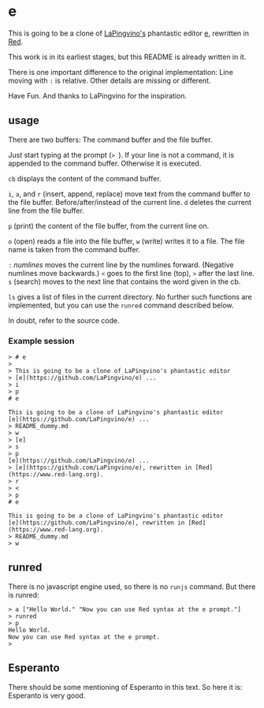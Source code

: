 # e

This is going to be a clone of [LaPingvino's](https://github.com/LaPingvino) phantastic editor [e](https://github.com/LaPingvino/e), rewritten in [Red](https://www.red-lang.org).

This work is in its earliest stages, but this README is already written in it.

There is one important difference to the original implementation: Line moving with `:` is relative. Other details are missing or different. 

Have Fun. And thanks to LaPingvino for the inspiration.

## usage

There are two buffers: The command buffer and the file buffer.

Just start typing at the prompt (`> `). If your line is not a command, it is appended to the command buffer. Otherwise it is executed.

`cb` displays the content of the command buffer. 

`i`, `a`, and `r` (insert, append, replace) move text from the command buffer to the file buffer. Before/after/instead of the current line. `d` deletes the current line from the file buffer.

`p` (print) the content of the file buffer, from the current line on.

`o` (open) reads a file into the file buffer, `w` (write) writes it to a file. The file name is taken from the command buffer.

`:` *numlines* moves the current line by the numlines forward. (Negative numlines move backwards.) `<` goes to the first line (top), `>` after the last line. `s` (search) moves to the next line that contains the word given in the cb.

`ls` gives a list of files in the current directory. No further such functions are implemented, but you can use the `runred` command described below.

In doubt, refer to the source code.

### Example session

    > # e
    >
	> This is going to be a clone of LaPingvino's phantastic editor
	> [e](https://github.com/LaPingvino/e) ...
	> i
	> p
    # e
	
	This is going to be a clone of LaPingvino's phantastic editor
	[e](https://github.com/LaPingvino/e) ...
	> README_dummy.md
	> w
	> [e]
	> s
	> p
	[e](https://github.com/LaPingvino/e) ...
	> [e](https://github.com/LaPingvino/e), rewritten in [Red](https://www.red-lang.org).
	> r
	> <
    > p
    # e
	
	This is going to be a clone of LaPingvino's phantastic editor
	[e](https://github.com/LaPingvino/e), rewritten in [Red](https://www.red-lang.org).
	> README_dummy.md
	> w

## runred

There is no javascript engine used, so there is no `runjs` command. But there is runred:

    > a ["Hello World." "Now you can use Red syntax at the e prompt."]
    > runred
    > p
    Hello World.
    Now you can use Red syntax at the e prompt.
    >

## Esperanto

There should be some mentioning of Esperanto in this text. So here it is: Esperanto is very good.

